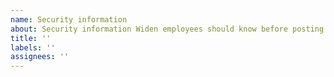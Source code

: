 ```yaml
---
name: Security information
about: Security information Widen employees should know before posting an issue.
title: ''
labels: ''
assignees: ''
---
```


<!-- If you are a Widen employee, please remember not to include sensitive information in this issue as this repository is public.  If you're unsure of whether the information you'd like to include is sensitive, please contact the WDRC and we can help you out. -->